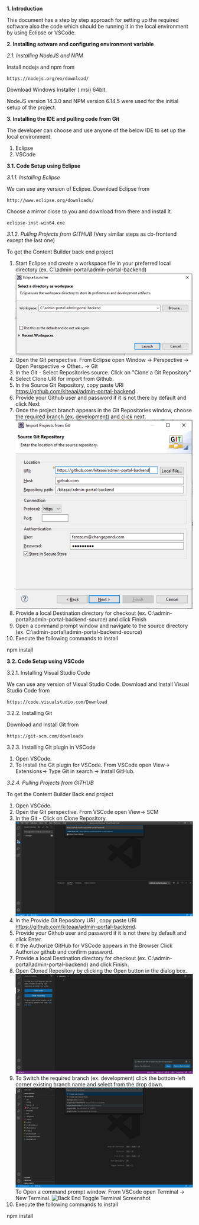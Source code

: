 **1.	Introduction**

This document has a step by step approach for setting up the required software also the code which should be running it in the local environment by using Eclipse or VSCode.

**2.	Installing sotware and configuring environment variable**

*2.1.	Installing NodeJS and NPM*

Install nodejs and npm from

	https://nodejs.org/en/download/
	
Download Windows Installer (.msi) 64bit.

NodeJS version 14.3.0 and NPM version 6.14.5 were used for the initial setup of the project.


**3.	Installing the  IDE and pulling code from Git**

The developer can choose and use anyone of the below IDE to set up the local environment.
1. Eclipse
1. VSCode

**3.1.	Code Setup using Eclipse**

*3.1.1.	Installing Eclipse* 

We can use any version of Eclipse. Download Eclipse from

	http://www.eclipse.org/downloads/
	
Choose a mirror close to you and download from there and install it.

	eclipse-inst-win64.exe  

*3.1.2.	Pulling Projects from GITHUB* (Very similar steps as cb-frontend except the last one)

To get the Content Builder back end project

1.	Start Eclipse and create a workspace file in your preferred local directory (ex. C:\admin-portal\admin-portal-backend) 
![Back End Eclipse Workspace Screenshot](README/BackEndEclipseWorkspace.PNG)
2.	 Open the Git perspective.
From Eclipse open Window -> Perspective -> Open Perspective -> Other.. -> Git
3.	In the Git - Select Repositories source.
Click on "Clone a Git Repository" 
4.	Select Clone URI for import from Github.
5.	In the Source Git Repository, copy paste URI https://github.com/kiteaai/admin-portal-backend .
6.	Provide your Github user and password if it is not there by default and click Next 
7.	Once the project branch appears in the Git Repositories window, choose the required branch (ex. development) and click next.  ![Back End Clone Location Screenshot](README/BackEndCloneLocation.png)
8.	Provide a local Destination directory for checkout (ex. C:\admin-portal\admin-portal-backend-source) and click Finish 
9.	Open a command prompt window and navigate to  the source directory (ex. C:\admin-portal\admin-portal-backend-source)
10.	Execute the following commands to install

npm install 

 
**3.2.  Code Setup using VSCode**

3.2.1.    Installing Visual Studio Code 

We can use any version of Visual Studio Code. Download and Install Visual Studio Code from

	https://code.visualstudio.com/Download
 
3.2.2.    Installing Git

Download and Install Git from

	https://git-scm.com/downloads
 
3.2.3.    Installing Git plugin in VSCode

1.  Open VSCode.
1.	To Install the Git plugin for VSCode. From VSCode open View-> Extensions-> Type Git in search  -> Install GitHub.  

*3.2.4.    Pulling Projects from GITHUB* 

To get the Content Builder Back end project

1.  Open VSCode.
1.	Open the Git perspective. From VSCode open View-> SCM 
1.	In the Git - Click on Clone Repository.
![Back End VSCode Workspace Screenshot](README/VSCodeBackEndClone.png)
1.	In the Provide Git Repository URI , copy paste URI https://github.com/kiteaai/admin-portal-backend.
1.	Provide your Github user and password if it is not there by default and click Enter.
1.	If the Authorize GitHub for VSCode appears in the Browser Click Authorize github and confirm password.
1.	Provide a local Destination directory for checkout (ex. C:\admin-portal\admin-portal-backend) and click Finish.
1.	Open Cloned Repository by clicking the Open button in the dialog box.
![Back End Clone Location Screenshot](README/VSCodeBackEndOpenClonedRepository.png)
1.	To Switch the required branch (ex. development) click the bottom-left corner existing branch name and select from the drop down.
![Back End Switch Branch Screenshot](README/VSCodeBackEndSwitchBranch.png)
To Open a command prompt window. From VSCode open Terminal -> New Terminal.
![Back End Toggle Terminal Screenshot](README/VSCodeBackEndToggleTerminal.png.png)
1.	Execute the following commands to install

npm install 




